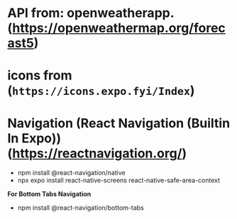 # API from: openweatherapp. (https://openweathermap.org/forecast5)

# icons from (`https://icons.expo.fyi/Index`)

# Navigation (**React Navigation (Builtin In Expo)**) (https://reactnavigation.org/)

- npm install @react-navigation/native
- npx expo install react-native-screens react-native-safe-area-context

**For Bottom Tabs Navigation**

- npm install @react-navigation/bottom-tabs
